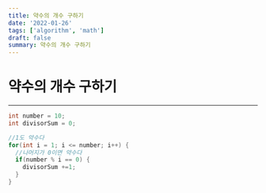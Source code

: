 ```yaml
---
title: 약수의 개수 구하기
date: '2022-01-26'
tags: ['algorithm', 'math']
draft: false
summary: 약수의 개수 구하기
---
```


# 약수의 개수 구하기

---

```java
int number = 10;
int divisorSum = 0;

//1도 약수다
for(int i = 1; i <= number; i++) {
  //나머지가 0이면 약수다
  if(number % i == 0) {
    divisorSum +=1;
  }
}
```
